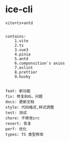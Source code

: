 # ice-cli

    vite+ts+antd


    contains:
    	1.vite
    	2.ts
    	3.vue3
        4.pinia
        5.antd
    	6.componsition`s axios
    	7.eslint
    	8.prettier
    	9.husky


    feat: 新功能
    fix: 修复BUG，问题
    docs: 更新文档
    style: 代码格式,样式调整
    test: 测试
    chore: 不修改src
    revert: 恢复
    perf: 优化
    types: TS 类型修改
